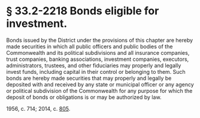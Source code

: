 # § 33.2-2218 Bonds eligible for investment.

<p>Bonds issued by the District under the provisions of this chapter are hereby made securities in which all public officers and public bodies of the Commonwealth and its political subdivisions and all insurance companies, trust companies, banking associations, investment companies, executors, administrators, trustees, and other fiduciaries may properly and legally invest funds, including capital in their control or belonging to them. Such bonds are hereby made securities that may properly and legally be deposited with and received by any state or municipal officer or any agency or political subdivision of the Commonwealth for any purpose for which the deposit of bonds or obligations is or may be authorized by law.</p><p>1956, c. 714; 2014, c. <a href='http://lis.virginia.gov/cgi-bin/legp604.exe?141+ful+CHAP0805'>805</a>.</p>